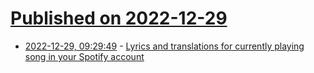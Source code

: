 # [Published on 2022-12-29](index.md)

* [2022-12-29, 09:29:49](https://lobste.rs/s/8ni6wp/lyrics_translations_for_currently) - [Lyrics and translations for currently playing song in your Spotify account](https://github.com/boratanrikulu/lirik.app)
